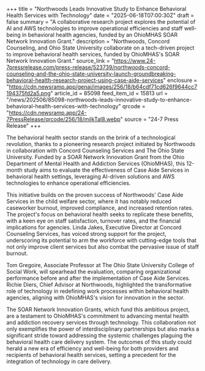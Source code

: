 +++
title = "Northwoods Leads Innovative Study to Enhance Behavioral Health Services with Technology"
date = "2025-06-18T07:00:30Z"
draft = false
summary = "A collaborative research project explores the potential of AI and AWS technologies to improve operational efficiencies and staff well-being in behavioral health agencies, funded by an OhioMHAS SOAR Network Innovation Grant."
description = "Northwoods, Concord Counseling, and Ohio State University collaborate on a tech-driven project to improve behavioral health services, funded by OhioMHAS's SOAR Network Innovation Grant."
source_link = "https://www.24-7pressrelease.com/press-release/523739/northwoods-concord-counseling-and-the-ohio-state-university-launch-groundbreaking-behavioral-health-research-project-using-case-aide-services"
enclosure = "https://cdn.newsramp.app/genai/images/256/18/b64cdf71cd626f9644cc7194375fd2a5.png"
article_id = 85098
feed_item_id = 15813
url = "/news/202506/85098-northwoods-leads-innovative-study-to-enhance-behavioral-health-services-with-technology"
qrcode = "https://cdn.newsramp.app/24-7PressRelease/qrcode/256/18/milkTaI8.webp"
source = "24-7 Press Release"
+++

<p>The behavioral health sector stands on the brink of a technological revolution, thanks to a pioneering research project initiated by Northwoods in collaboration with Concord Counseling Services and The Ohio State University. Funded by a SOAR Network Innovation Grant from the Ohio Department of Mental Health and Addiction Services (OhioMHAS), this 12-month study aims to evaluate the effectiveness of Case Aide Services in behavioral health settings, leveraging AI-driven solutions and AWS technologies to enhance operational efficiencies.</p><p>This initiative builds on the proven success of Northwoods' Case Aide Services in the child welfare sector, where it has notably reduced caseworker burnout, improved compliance, and increased retention rates. The project's focus on behavioral health seeks to replicate these benefits, with a keen eye on staff satisfaction, turnover rates, and the financial implications for agencies. Linda Jakes, Executive Director at Concord Counseling Services, has voiced strong support for the project, underscoring its potential to arm the workforce with cutting-edge tools that not only improve client services but also combat the pervasive issue of staff burnout.</p><p>Tom Gregoire, Associate Professor at The Ohio State University College of Social Work, will spearhead the evaluation, comparing organizational performance before and after the implementation of Case Aide Services. Richie Diers, Chief Advisor at Northwoods, highlighted the transformative role of technology in redefining work processes within behavioral health agencies, aligning with OhioMHAS's vision for innovation in the sector.</p><p>The SOAR Network Innovation Grants, which fund this ambitious project, are a testament to OhioMHAS's commitment to advancing mental health and addiction recovery services through technology. This collaboration not only exemplifies the power of interdisciplinary partnerships but also marks a significant stride toward addressing the systemic challenges plaguing the behavioral health care delivery system. The outcomes of this study could herald a new era of efficiency and well-being for both providers and recipients of behavioral health services, setting a precedent for the integration of technology in care delivery.</p>